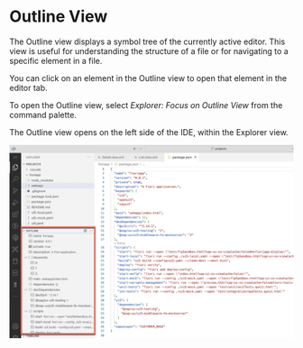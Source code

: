 <!-- loio6e9a28028d4141e39f4d598e233bb74c -->

# Outline View

The Outline view displays a symbol tree of the currently active editor. This view is useful for understanding the structure of a file or for navigating to a specific element in a file.

You can click on an element in the Outline view to open that element in the editor tab.

To open the Outline view, select *Explorer: Focus on Outline View* from the command palette.

The Outline view opens on the left side of the IDE, within the Explorer view.

![Outline View](images/outline_dc2e524.png)

